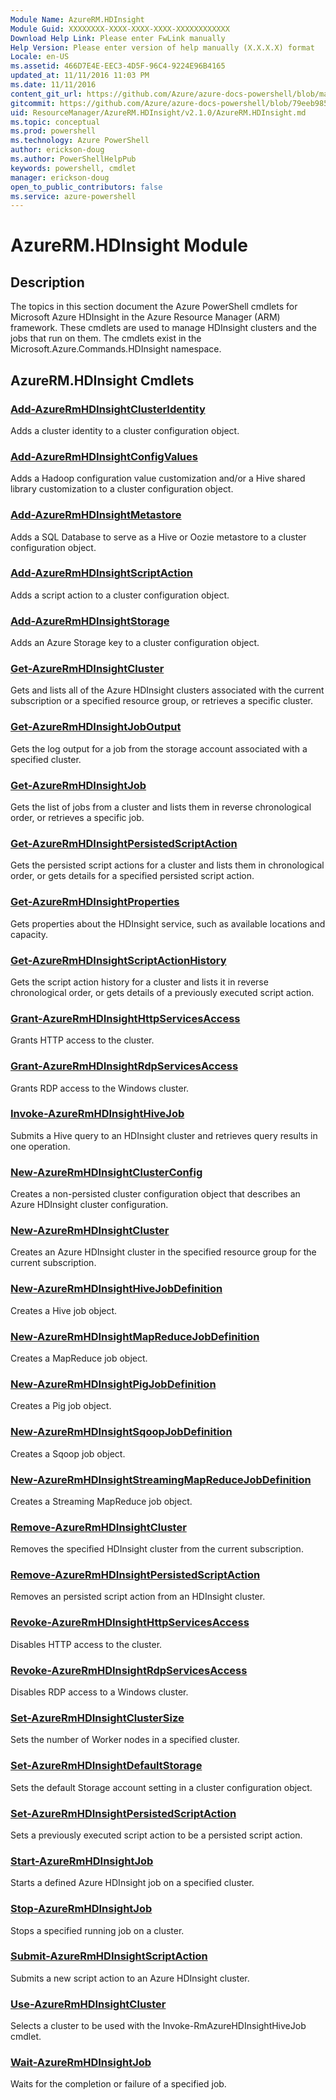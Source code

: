 ```yaml
---
Module Name: AzureRM.HDInsight
Module Guid: XXXXXXXX-XXXX-XXXX-XXXX-XXXXXXXXXXXX
Download Help Link: Please enter FwLink manually
Help Version: Please enter version of help manually (X.X.X.X) format
Locale: en-US
ms.assetid: 466D7E4E-EEC3-4D5F-96C4-9224E96B4165
updated_at: 11/11/2016 11:03 PM
ms.date: 11/11/2016
content_git_url: https://github.com/Azure/azure-docs-powershell/blob/master/azureps-cmdlets-docs/ResourceManager/AzureRM.HDInsight/v2.1.0/AzureRM.HDInsight.md
gitcommit: https://github.com/Azure/azure-docs-powershell/blob/79eeb985ea480979357fb4695832a0c3d29a48bf/azureps-cmdlets-docs/ResourceManager/AzureRM.HDInsight/v2.1.0/AzureRM.HDInsight.md
uid: ResourceManager/AzureRM.HDInsight/v2.1.0/AzureRM.HDInsight.md
ms.topic: conceptual
ms.prod: powershell
ms.technology: Azure PowerShell
author: erickson-doug
ms.author: PowerShellHelpPub
keywords: powershell, cmdlet
manager: erickson-doug
open_to_public_contributors: false
ms.service: azure-powershell
---
```


# AzureRM.HDInsight Module
## Description
The topics in this section document the Azure PowerShell cmdlets for Microsoft Azure HDInsight in the Azure Resource Manager (ARM) framework. These cmdlets are used to manage HDInsight clusters and the jobs that run on them. The cmdlets exist in the Microsoft.Azure.Commands.HDInsight namespace.

## AzureRM.HDInsight Cmdlets
### [Add-AzureRmHDInsightClusterIdentity](./Add-AzureRmHDInsightClusterIdentity.md)
Adds a cluster identity to a cluster configuration object.


### [Add-AzureRmHDInsightConfigValues](./Add-AzureRmHDInsightConfigValues.md)
Adds a Hadoop configuration value customization and/or a Hive shared library customization to a cluster configuration object.


### [Add-AzureRmHDInsightMetastore](./Add-AzureRmHDInsightMetastore.md)
Adds a SQL Database to serve as a Hive or Oozie metastore to a cluster configuration object.


### [Add-AzureRmHDInsightScriptAction](./Add-AzureRmHDInsightScriptAction.md)
Adds a script action to a cluster configuration object.


### [Add-AzureRmHDInsightStorage](./Add-AzureRmHDInsightStorage.md)
Adds an Azure Storage key to a cluster configuration object.


### [Get-AzureRmHDInsightCluster](./Get-AzureRmHDInsightCluster.md)
Gets and lists all of the Azure HDInsight clusters associated with the current subscription or a specified resource group, or retrieves a specific cluster.


### [Get-AzureRmHDInsightJobOutput](./Get-AzureRmHDInsightJobOutput.md)
Gets the log output for a job from the storage account associated with a specified cluster.


### [Get-AzureRmHDInsightJob](./Get-AzureRmHDInsightJob.md)
Gets the list of jobs from a cluster and lists them in reverse chronological order, or retrieves a specific job.


### [Get-AzureRmHDInsightPersistedScriptAction](./Get-AzureRmHDInsightPersistedScriptAction.md)
Gets the persisted script actions for a cluster and lists them in chronological order, or gets details for a specified persisted script action.


### [Get-AzureRmHDInsightProperties](./Get-AzureRmHDInsightProperties.md)
Gets properties about the HDInsight service, such as available locations and capacity.


### [Get-AzureRmHDInsightScriptActionHistory](./Get-AzureRmHDInsightScriptActionHistory.md)
Gets the script action history for a cluster and lists it in reverse chronological order, or gets details of a previously executed script action.


### [Grant-AzureRmHDInsightHttpServicesAccess](./Grant-AzureRmHDInsightHttpServicesAccess.md)
Grants HTTP access to the cluster.


### [Grant-AzureRmHDInsightRdpServicesAccess](./Grant-AzureRmHDInsightRdpServicesAccess.md)
Grants RDP access to the Windows cluster.


### [Invoke-AzureRmHDInsightHiveJob](./Invoke-AzureRmHDInsightHiveJob.md)
Submits a Hive query to an HDInsight cluster and retrieves query results in one operation.


### [New-AzureRmHDInsightClusterConfig](./New-AzureRmHDInsightClusterConfig.md)
Creates a non-persisted cluster configuration object that describes an Azure HDInsight cluster configuration.


### [New-AzureRmHDInsightCluster](./New-AzureRmHDInsightCluster.md)
Creates an Azure HDInsight cluster in the specified resource group for the current subscription.


### [New-AzureRmHDInsightHiveJobDefinition](./New-AzureRmHDInsightHiveJobDefinition.md)
Creates a Hive job object.


### [New-AzureRmHDInsightMapReduceJobDefinition](./New-AzureRmHDInsightMapReduceJobDefinition.md)
Creates a MapReduce job object.


### [New-AzureRmHDInsightPigJobDefinition](./New-AzureRmHDInsightPigJobDefinition.md)
Creates a Pig job object.


### [New-AzureRmHDInsightSqoopJobDefinition](./New-AzureRmHDInsightSqoopJobDefinition.md)
Creates a Sqoop job object.


### [New-AzureRmHDInsightStreamingMapReduceJobDefinition](./New-AzureRmHDInsightStreamingMapReduceJobDefinition.md)
Creates a Streaming MapReduce job object.


### [Remove-AzureRmHDInsightCluster](./Remove-AzureRmHDInsightCluster.md)
Removes the specified HDInsight cluster from the current subscription.


### [Remove-AzureRmHDInsightPersistedScriptAction](./Remove-AzureRmHDInsightPersistedScriptAction.md)
Removes an persisted script action from an HDInsight cluster.


### [Revoke-AzureRmHDInsightHttpServicesAccess](./Revoke-AzureRmHDInsightHttpServicesAccess.md)
Disables HTTP access to the cluster.


### [Revoke-AzureRmHDInsightRdpServicesAccess](./Revoke-AzureRmHDInsightRdpServicesAccess.md)
Disables RDP access to a Windows cluster.


### [Set-AzureRmHDInsightClusterSize](./Set-AzureRmHDInsightClusterSize.md)
Sets the number of Worker nodes in a specified cluster.


### [Set-AzureRmHDInsightDefaultStorage](./Set-AzureRmHDInsightDefaultStorage.md)
Sets the default Storage account setting in a cluster configuration object.


### [Set-AzureRmHDInsightPersistedScriptAction](./Set-AzureRmHDInsightPersistedScriptAction.md)
Sets a previously executed script action to be a persisted script action.


### [Start-AzureRmHDInsightJob](./Start-AzureRmHDInsightJob.md)
Starts a defined Azure HDInsight job on a specified cluster.


### [Stop-AzureRmHDInsightJob](./Stop-AzureRmHDInsightJob.md)
Stops a specified running job on a cluster.


### [Submit-AzureRmHDInsightScriptAction](./Submit-AzureRmHDInsightScriptAction.md)
Submits a new script action to an Azure HDInsight cluster.


### [Use-AzureRmHDInsightCluster](./Use-AzureRmHDInsightCluster.md)
Selects a cluster to be used with the Invoke-RmAzureHDInsightHiveJob cmdlet.


### [Wait-AzureRmHDInsightJob](./Wait-AzureRmHDInsightJob.md)
Waits for the completion or failure of a specified job.



